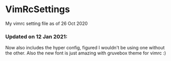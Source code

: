 # VimRcSettings
My vimrc setting file as of 26 Oct 2020

### Updated on 12 Jan 2021:
Now also includes the hyper config, figured I wouldn't be using one without the other.
Also the new font is just amazing with gruvebox theme for vimrc :)
